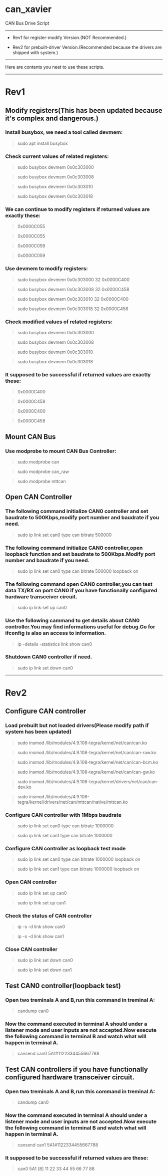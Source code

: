# can_xavier
CAN Bus Drive Script

----

- Rev1 for register-modify Version.(NOT Recommended.)

- Rev2 for prebuilt-driver Version.(Recommended because the drivers are shipped with system.)

----
Here are contents you neet to use these scripts.

----

# Rev1

## **Modify registers(This has been updated because it's complex and dangerous.)**

### **Install busybox, we need a tool called devmem:**

>sudo apt install busybox

### **Check current values of related registers:**

>sudo busybox devmem 0x0c303000

>sudo busybox devmem 0x0c303008

>sudo busybox devmem 0x0c303010

>sudo busybox devmem 0x0c303018

### **We can continue to modify registers if returned values are exactly these:**

>0x0000C055

>0x0000C055

>0x0000C059

>0x0000C059

### **Use devmem to modify registers:**

>sudo busybox devmem 0x0c303000 32 0x0000C400

>sudo busybox devmem 0x0c303008 32 0x0000C458

>sudo busybox devmem 0x0c303010 32 0x0000C400

>sudo busybox devmem 0x0c303018 32 0x0000C458

### **Check modified values of related registers:**

>sudo busybox devmem 0x0c303000

>sudo busybox devmem 0x0c303008

>sudo busybox devmem 0x0c303010

>sudo busybox devmem 0x0c303018

### **It supposed to be successful if returned values are exactly these:**

>0x0000C400

>0x0000C458

>0x0000C400

>0x0000C458

## **Mount CAN Bus**

### **Use modprobe to mount CAN Bus Controller:**

>sudo modprobe can

>sudo modprobe can_raw

>sudo modprobe mttcan

## **Open CAN Controller**


### **The following command initialize CAN0 controller and set baudrate to 500Kbps,modify port number and baudrate if you need.**

>sudo ip link set can0 type can bitrate 500000

### **The following command initialize CAN0 controller,open loopback function and set baudrate to 500Kbps.Modify port number and baudrate if you need.**

>sudo ip link set can0 type can bitrate 500000 loopback on

### **The following command open CAN0 controller,you can test data TX/RX on port CAN0 if you have functionally configured hardware transceiver circuit.**

>sudo ip link set up can0

### **Use the following cammand to get details about CAN0 controller.You may find informations useful for debug.Go for ifconfig is also an access to information.**

>ip -details -statistics link show can0

### **Shutdown CAN0 controller if need.**

>sudo ip link set down can0

----

# Rev2

## **Configure CAN controller**

### **Load prebuilt but not loaded drivers(Please modify path if system has been updated)**

>sudo insmod /lib/modules/4.9.108-tegra/kernel/net/can/can.ko

>sudo insmod /lib/modules/4.9.108-tegra/kernel/net/can/can-raw.ko

>sudo insmod /lib/modules/4.9.108-tegra/kernel/net/can/can-bcm.ko

>sudo insmod /lib/modules/4.9.108-tegra/kernel/net/can/can-gw.ko

>sudo insmod /lib/modules/4.9.108-tegra/kernel/drivers/net/can/can-dev.ko

>sudo insmod /lib/modules/4.9.108-tegra/kernel/drivers/net/can/mttcan/native/mttcan.ko

### **Configure CAN controller with 1Mbps baudrate**

>sudo ip link set can0 type can bitrate 1000000

>sudo ip link set can1 type can bitrate 1000000

### **Configure CAN controller as loopback test mode**

>sudo ip link set can0 type can bitrate 1000000 loopback on

>sudo ip link set can1 type can bitrate 1000000 loopback on

### **Open CAN controller**

>sudo ip link set up can0

>sudo ip link set up can1

### **Check the status of CAN controller**

>ip -s -d link show can0

>ip -s -d link show can1

### **Close CAN controller**

>sudo ip link set down can0

>sudo ip link set down can1

## **Test CAN0 controller(loopback test)**

### **Open two treminals A and B,run this command in treminal A:**

>candump can0

### **Now the command executed in terminal A should under a listener mode and user inputs are not accepted.Now execute the following command in terminal B and watch what will happen in terminal A.**

>cansend can0 5A1#1122334455667788

## **Test CAN controllers if you have functionally configured hardware transceiver circuit.**

### **Open two treminals A and B,run this command in treminal A:**

>candump can0

### **Now the command executed in terminal A should under a listener mode and user inputs are not accepted.Now execute the following command in terminal B and watch what will happen in terminal A.**

>cansend can1 5A1#1122334455667788

### **It supposed to be successful if returned values are these:**

>can0 5A1 [8] 11 22 33 44 55 66 77 88
